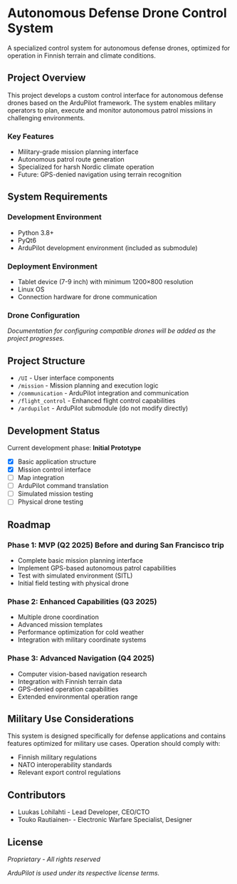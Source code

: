 # Autonomous Defense Drone Control System

A specialized control system for autonomous defense drones, optimized for operation in Finnish terrain and climate conditions.

## Project Overview

This project develops a custom control interface for autonomous defense drones based on the ArduPilot framework. The system enables military operators to plan, execute and monitor autonomous patrol missions in challenging environments.

### Key Features

- Military-grade mission planning interface
- Autonomous patrol route generation
- Specialized for harsh Nordic climate operation
- Future: GPS-denied navigation using terrain recognition

## System Requirements

### Development Environment
- Python 3.8+
- PyQt6
- ArduPilot development environment (included as submodule)

### Deployment Environment
- Tablet device (7-9 inch) with minimum 1200×800 resolution
- Linux OS
- Connection hardware for drone communication


### Drone Configuration

*Documentation for configuring compatible drones will be added as the project progresses.*

## Project Structure

- `/UI` - User interface components
- `/mission` - Mission planning and execution logic
- `/communication` - ArduPilot integration and communication
- `/flight_control` - Enhanced flight control capabilities
- `/ardupilot` - ArduPilot submodule (do not modify directly)

## Development Status

Current development phase: **Initial Prototype**

- [x] Basic application structure
- [x] Mission control interface
- [ ] Map integration
- [ ] ArduPilot command translation
- [ ] Simulated mission testing
- [ ] Physical drone testing

## Roadmap

### Phase 1: MVP (Q2 2025) Before and during San Francisco trip
- Complete basic mission planning interface
- Implement GPS-based autonomous patrol capabilities
- Test with simulated environment (SITL)
- Initial field testing with physical drone

### Phase 2: Enhanced Capabilities (Q3 2025)
- Multiple drone coordination
- Advanced mission templates
- Performance optimization for cold weather
- Integration with military coordinate systems

### Phase 3: Advanced Navigation (Q4 2025)
- Computer vision-based navigation research
- Integration with Finnish terrain data
- GPS-denied operation capabilities
- Extended environmental operation range

## Military Use Considerations

This system is designed specifically for defense applications and contains features optimized for military use cases. Operation should comply with:
- Finnish military regulations
- NATO interoperability standards
- Relevant export control regulations

## Contributors

- Luukas Lohilahti - Lead Developer, CEO/CTO
- Touko Rautiainen- - Electronic Warfare Specialist, Designer

## License

*Proprietary - All rights reserved*

*ArduPilot is used under its respective license terms.*
